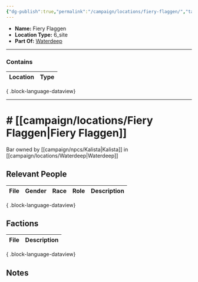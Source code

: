 ```yaml
---
{"dg-publish":true,"permalink":"/campaign/locations/fiery-flaggen/","tags":["location"],"noteIcon":"","created":"2025-10-26T14:54:31.536-07:00","updated":"2025-10-27T22:29:51.263-07:00"}
---
```


<p><span><ul>
<li dir="auto"><strong>Name:</strong> Fiery Flaggen</li>
<li dir="auto"><strong>Location Type:</strong> 6_site</li>
<li dir="auto"><strong>Part Of:</strong> <a data-tooltip-position="top" aria-label="campaign/locations/Waterdeep.md" data-href="campaign/locations/Waterdeep.md" href="campaign/locations/Waterdeep.md" class="internal-link" target="_blank" rel="noopener nofollow">Waterdeep</a></li>
</ul></span></p>

---

### Contains
| Location | Type |
| -------- | ---- |

{ .block-language-dataview}

---

# # [[campaign/locations/Fiery Flaggen\|Fiery Flaggen]]
Bar owned by [[campaign/npcs/Kalista\|Kalista]] in [[campaign/locations/Waterdeep\|Waterdeep]] 

## Relevant People
| File | Gender | Race | Role | Description |
| ---- | ------ | ---- | ---- | ----------- |

{ .block-language-dataview}

## Factions
| File | Description |
| ---- | ----------- |

{ .block-language-dataview}

## Notes
